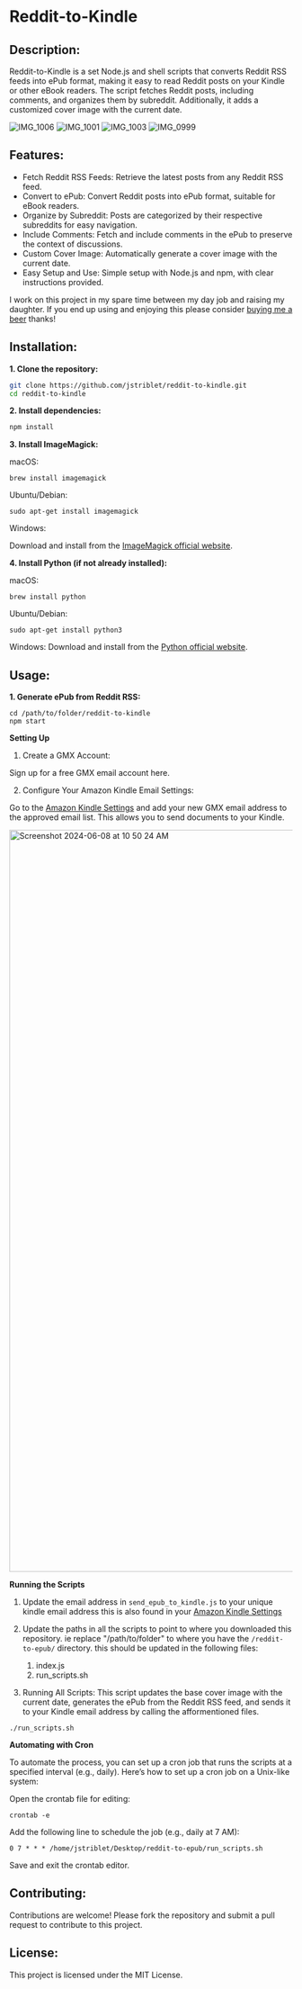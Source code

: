 # Reddit-to-Kindle

## Description:

Reddit-to-Kindle is a set Node.js and shell scripts that converts Reddit RSS feeds into ePub format, making it easy to read Reddit posts on your Kindle or other eBook readers. The script fetches Reddit posts, including comments, and organizes them by subreddit. Additionally, it adds a customized cover image with the current date.

![IMG_1006](https://github.com/jstriblet/Reddit-to-Kindle/assets/12757245/6c589315-64e3-47a6-947e-38346784e5db)
![IMG_1001](https://github.com/jstriblet/Reddit-to-Kindle/assets/12757245/f0b6943e-d035-44f9-8ba4-ec12329e00a4)
![IMG_1003](https://github.com/jstriblet/Reddit-to-Kindle/assets/12757245/9d50ebe8-5529-4653-aa03-3098229e474d)
![IMG_0999](https://github.com/jstriblet/Reddit-to-Kindle/assets/12757245/7ac90c51-71ec-4145-b83d-892ca0278d7a)

## Features:

- Fetch Reddit RSS Feeds: Retrieve the latest posts from any Reddit RSS feed.
- Convert to ePub: Convert Reddit posts into ePub format, suitable for eBook readers.
- Organize by Subreddit: Posts are categorized by their respective subreddits for easy navigation.
- Include Comments: Fetch and include comments in the ePub to preserve the context of discussions.
- Custom Cover Image: Automatically generate a cover image with the current date.
- Easy Setup and Use: Simple setup with Node.js and npm, with clear instructions provided.

I work on this project in my spare time between my day job and raising my daughter. If you end up using and enjoying this please consider [buying me a beer]() thanks! 

## Installation:

**1. Clone the repository:**
  ```bash
  git clone https://github.com/jstriblet/reddit-to-kindle.git
  cd reddit-to-kindle
  ```

**2. Install dependencies:**

  ```bash
  npm install
  ```

**3. Install ImageMagick:**

  macOS:
   ```
   brew install imagemagick
   ```
      
  Ubuntu/Debian:
  ```
  sudo apt-get install imagemagick
  ```

  Windows:
  
  Download and install from the [ImageMagick official website](https://imagemagick.org/script/download.php).

**4. Install Python (if not already installed):**

macOS:
```
brew install python
```

Ubuntu/Debian:
```
sudo apt-get install python3
```

Windows:
Download and install from the [Python official website](https://www.python.org/downloads/).

## Usage:
**1. Generate ePub from Reddit RSS:**
```
cd /path/to/folder/reddit-to-kindle
npm start
```

**Setting Up**

1. Create a GMX Account:

Sign up for a free GMX email account here.

2. Configure Your Amazon Kindle Email Settings:

Go to the [Amazon Kindle Settings](https://www.amazon.com/hz/mycd/myx#/home/settings/) and add your new GMX email address to the approved email list. This allows you to send documents to your Kindle.

<img width="1319" alt="Screenshot 2024-06-08 at 10 50 24 AM" src="https://github.com/jstriblet/Reddit-to-Kindle/assets/12757245/14a2631a-88af-4dbb-a2c4-1075172c4762">

**Running the Scripts**

1. Update the email address in `send_epub_to_kindle.js` to your unique kindle email address this is also found in your [Amazon Kindle Settings](https://www.amazon.com/hz/mycd/myx#/home/settings/)

2. Update the paths in all the scripts to point to where you downloaded this repository. ie replace "/path/to/folder" to where you have the `/reddit-to-epub/` directory.
this should be updated in the following files:
    1. index.js
    2. run_scripts.sh

3. Running All Scripts:
This script updates the base cover image with the current date, generates the ePub from the Reddit RSS feed, and sends it to your Kindle email address  by calling the afformentioned files.

```
./run_scripts.sh
```

**Automating with Cron**

To automate the process, you can set up a cron job that runs the scripts at a specified interval (e.g., daily). Here’s how to set up a cron job on a Unix-like system:

Open the crontab file for editing:

```
crontab -e
```

Add the following line to schedule the job (e.g., daily at 7 AM):

```
0 7 * * * /home/jstriblet/Desktop/reddit-to-epub/run_scripts.sh
```

Save and exit the crontab editor.

## Contributing:

Contributions are welcome! Please fork the repository and submit a pull request to contribute to this project.

## License:

This project is licensed under the MIT License.



